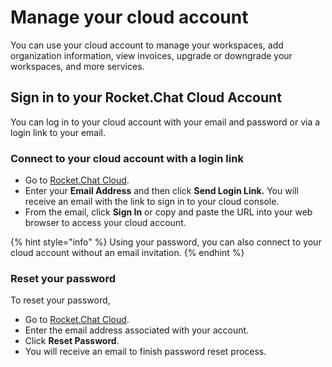 # Manage your cloud account

You can use your cloud account to manage your workspaces, add organization information, view invoices, upgrade or downgrade your workspaces, and more services.

## Sign in to your Rocket.Chat Cloud Account

You can log in to your cloud account with your email and password or via a login link to your email.&#x20;

### **Connect to your cloud account with a login link**

* Go to [Rocket.Chat Cloud](https://cloud.rocket.chat/).
* Enter your **Email Address** and then click **Send Login Link.**  You will receive an email with the link to sign in to your cloud console.
* From the email, click **Sign In** or copy and paste the URL into your web browser to access your cloud account.&#x20;

{% hint style="info" %}
Using your password, you can also connect to your cloud account without an email invitation.
{% endhint %}

### &#x20;Reset your password

To reset your password,&#x20;

* Go to [Rocket.Chat Cloud](https://cloud.rocket.chat/).
* Enter the email address associated with your account.
* Click **Reset Password**.
* You will receive an email to finish password reset process.
